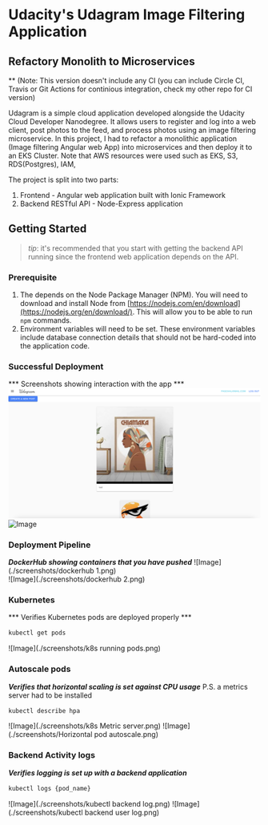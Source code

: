 # Udacity's Udagram Image Filtering Application
## Refactory Monolith to Microservices
** (Note: This version doesn't include any CI (you can include Circle CI, Travis or Git Actions for continious integration, check my other repo for CI version)

Udagram is a simple cloud application developed alongside the Udacity Cloud Developer Nanodegree. It allows users to register and log into a web client, post photos to the feed, and process photos using an image filtering microservice.
In this project, I had to refactor a monolithic application (Image filtering Angular web App) into microservices and then deploy it to an EKS Cluster. Note that AWS resources were used such as EKS, S3, RDS(Postgres), IAM, 


The project is split into two parts:
1. Frontend - Angular web application built with Ionic Framework
2. Backend RESTful API - Node-Express application

## Getting Started
> _tip_: it's recommended that you start with getting the backend API running since the frontend web application depends on the API.

### Prerequisite
1. The depends on the Node Package Manager (NPM). You will need to download and install Node from [https://nodejs.com/en/download](https://nodejs.org/en/download/). This will allow you to be able to run `npm` commands.
2. Environment variables will need to be set. These environment variables include database connection details that should not be hard-coded into the application code.

### Successful Deployment
*** Screenshots showing interaction with the app ***
![Image](./screenshots/appshot.png)
![Image](./screenshots/successful_deployment_2.png)

### Deployment Pipeline
***DockerHub showing containers that you have pushed***
![Image](./screenshots/dockerhub 1.png)
<br>
![Image](./screenshots/dockerhub 2.png)

### Kubernetes
*** Verifies Kubernetes pods are deployed properly ***
```bash
kubectl get pods
```
![Image](./screenshots/k8s running pods.png)

### Autoscale pods
***Verifies that horizontal scaling is set against CPU usage***
P.S. a metrics server had to be installed
```bash
kubectl describe hpa
```
![Image](./screenshots/k8s Metric server.png)
![Image](./screenshots/Horizontal pod autoscale.png)

### Backend Activity logs
***Verifies logging is set up with a backend application***
```bash
kubectl logs {pod_name}
```
![Image](./screenshots/kubectl backend log.png)
![Image](./screenshots/kubectl backend user log.png)


